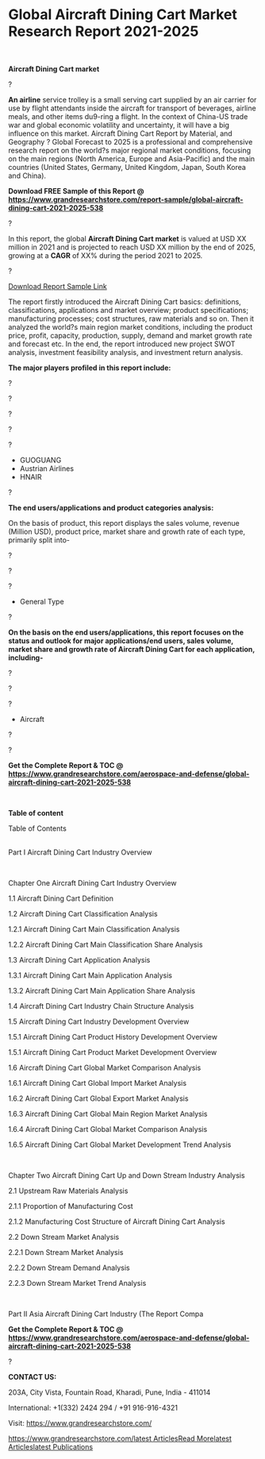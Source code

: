 <h1>Global Aircraft Dining Cart Market Research Report 2021-2025</h1><br/><p><strong>Aircraft Dining Cart market</strong></p>
 
 
 
 <p>? </p>
 
 
 
 <p><strong>An airline</strong> service trolley is a small serving cart supplied by an air carrier for use by flight attendants inside the aircraft for transport of beverages, airline meals, and other items du9-ring a flight. In the context of China-US trade war and global economic volatility and uncertainty, it will have a big influence on this market. Aircraft Dining Cart Report by Material, and Geography ? Global Forecast to 2025 is a professional and comprehensive research report on the world?s major regional market conditions, focusing on the main regions (North America, Europe and Asia-Pacific) and the main countries (United States, Germany, United Kingdom, Japan, South Korea and China).</p>
 
 
 
 <div><b>Download FREE Sample of this Report @ <a href="https://www.grandresearchstore.com/report-sample/global-aircraft-dining-cart-2021-2025-538">https://www.grandresearchstore.com/report-sample/global-aircraft-dining-cart-2021-2025-538</a></b></div>
 
 
 
 <p>? </p>
 
 
 
 <p>In this report, the global <strong>Aircraft Dining Cart market</strong> is valued at USD XX million in 2021 and is projected to reach USD XX million by the end of 2025, growing at a <strong>CAGR</strong> of XX% during the period 2021 to 2025.</p>
 
 
 
 <p>? </p>
 
 
 
 <p><a href="https://www.grandresearchstore.com/mr-admin/report-sample/global-aircraft-dining-cart-2021-2025-538">Download Report Sample Link</a></p>
 
 
 
 <p>The report firstly introduced the Aircraft Dining Cart basics: definitions, classifications, applications and market overview; product specifications; manufacturing processes; cost structures, raw materials and so on. Then it analyzed the world?s main region market conditions, including the product price, profit, capacity, production, supply, demand and market growth rate and forecast etc. In the end, the report introduced new project SWOT analysis, investment feasibility analysis, and investment return analysis.</p>
 
 
 
 <p><strong>The <strong>major players</strong> profiled in this report include:</strong></p>
 
 
 
 <p>? </p>
 
 
 
 <p>? </p>
 
 
 
 <p>? </p>
 
 
 
 <p>? </p>
 
 
 
 <p>? </p>
 
 
 
 <ul>
 
 <li>GUOGUANG</li>
 
 <li>Austrian Airlines</li>
 
 <li>HNAIR</li>
 
 </ul>
 
 
 
 <p>? </p>
 
 
 
 <p><strong>The end users/applications and product categories analysis:</strong></p>
 
 
 
 <p>On the basis of product, this report displays the sales volume, revenue (Million USD), product price, market share and growth rate of each type, primarily split into-</p>
 
 
 
 <p>? </p>
 
 
 
 <p>? </p>
 
 
 
 <p>? </p>
 
 
 
 <ul>
 
 <li>General Type</li>
 
 </ul>
 
 
 
 <p>? </p>
 
 
 
 <p><strong>On the basis on the end users/applications, this report focuses on the status and outlook for major applications/end users, sales volume, market share and growth rate of Aircraft Dining Cart for each application, including-</strong></p>
 
 
 
 <p>? </p>
 
 
 
 <p>? </p>
 
 
 
 <p>? </p>
 
 
 
 <ul>
 
 <li>Aircraft</li>
 
 </ul>
 
 
 
 <p>? </p>
 
 
 
 <p>? </p>
 
 
 
 <div><b>Get the Complete Report & TOC @ <a href="https://www.grandresearchstore.com/aerospace-and-defense/global-aircraft-dining-cart-2021-2025-538">https://www.grandresearchstore.com/aerospace-and-defense/global-aircraft-dining-cart-2021-2025-538</a></b></div>
 
 
 
 <p><br />
 
 <b>Table of content</b></p>
 
 
 
 <p>Table of Contents<br />
 
 <br />
 
 Part I Aircraft Dining Cart Industry Overview<br />
 
 <br />
 
 Chapter One Aircraft Dining Cart Industry Overview<br />
 
 1.1 Aircraft Dining Cart Definition<br />
 
 1.2 Aircraft Dining Cart Classification Analysis<br />
 
 1.2.1 Aircraft Dining Cart Main Classification Analysis<br />
 
 1.2.2 Aircraft Dining Cart Main Classification Share Analysis<br />
 
 1.3 Aircraft Dining Cart Application Analysis<br />
 
 1.3.1 Aircraft Dining Cart Main Application Analysis<br />
 
 1.3.2 Aircraft Dining Cart Main Application Share Analysis<br />
 
 1.4 Aircraft Dining Cart Industry Chain Structure Analysis<br />
 
 1.5 Aircraft Dining Cart Industry Development Overview<br />
 
 1.5.1 Aircraft Dining Cart Product History Development Overview<br />
 
 1.5.1 Aircraft Dining Cart Product Market Development Overview<br />
 
 1.6 Aircraft Dining Cart Global Market Comparison Analysis<br />
 
 1.6.1 Aircraft Dining Cart Global Import Market Analysis<br />
 
 1.6.2 Aircraft Dining Cart Global Export Market Analysis<br />
 
 1.6.3 Aircraft Dining Cart Global Main Region Market Analysis<br />
 
 1.6.4 Aircraft Dining Cart Global Market Comparison Analysis<br />
 
 1.6.5 Aircraft Dining Cart Global Market Development Trend Analysis<br />
 
 <br />
 
 Chapter Two Aircraft Dining Cart Up and Down Stream Industry Analysis<br />
 
 2.1 Upstream Raw Materials Analysis<br />
 
 2.1.1 Proportion of Manufacturing Cost<br />
 
 2.1.2 Manufacturing Cost Structure of Aircraft Dining Cart Analysis<br />
 
 2.2 Down Stream Market Analysis<br />
 
 2.2.1 Down Stream Market Analysis<br />
 
 2.2.2 Down Stream Demand Analysis<br />
 
 2.2.3 Down Stream Market Trend Analysis<br />
 
 <br />
 
 Part II Asia Aircraft Dining Cart Industry (The Report Compa</p>
 
 
 
 <div><b>Get the Complete Report & TOC @ <a href="https://www.grandresearchstore.com/aerospace-and-defense/global-aircraft-dining-cart-2021-2025-538">https://www.grandresearchstore.com/aerospace-and-defense/global-aircraft-dining-cart-2021-2025-538</a></b></div>
 
 
 
 <p>? </p>
 
 
 
 <p><b>CONTACT US:</b><br />
 
 203A, City Vista, Fountain Road, Kharadi, Pune, India - 411014<br />
 
 International: +1(332) 2424 294 / +91 916-916-4321<br />
 
 Visit: <a href="https://www.grandresearchstore.com/">https://www.grandresearchstore.com/</a><br />
 
 <a href="https://gyeongbokgung.com">https://www.grandresearchstore.com/</a><a href="https://hallyeomaritime.com">latest Articles</a><a href="https://jingwansa.com">Read More</a><a href="https://nguoiviet.jp/">latest Articles</a><a href="https://www.intelmarketresearch.com/">latest Publications</a></p>